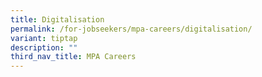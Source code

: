 ```yaml
---
title: Digitalisation
permalink: /for-jobseekers/mpa-careers/digitalisation/
variant: tiptap
description: ""
third_nav_title: MPA Careers
---
```

